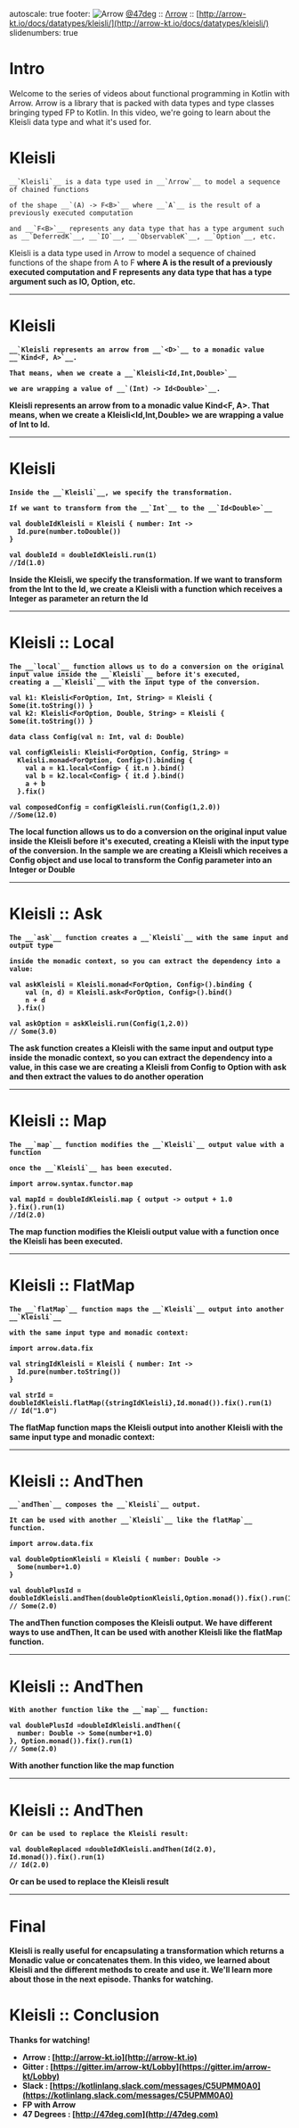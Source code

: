autoscale: true
footer: ![Arrow](arrow-brand-128x128.png) [@47deg](https://twitter.com/47deg) :: [Λrrow](http://arrow-kt.io) :: [http://arrow-kt.io/docs/datatypes/kleisli/](http://arrow-kt.io/docs/datatypes/kleisli/)
slidenumbers: true

# Intro

Welcome to the series of videos about functional programming in Kotlin with Arrow. 
Arrow is a library that is packed with data types and type classes bringing typed FP to Kotlin. 
In this video, we're going to learn about the Kleisli data type and what it's used for.

# Kleisli 

```
__`Kleisli`__ is a data type used in __`Λrrow`__ to model a sequence of chained functions 

of the shape __`(A) -> F<B>`__ where __`A`__ is the result of a previously executed computation 

and __`F<B>`__ represents any data type that has a type argument such as __`DeferredK`__, __`IO`__, __`ObservableK`__, __`Option`__, etc.
```

Kleisli is a data type used in Λrrow to model a sequence of chained functions 
of the shape from A to F<B> where A is the result of a previously executed computation 
and F<B> represents any data type that has a type argument such as IO, Option, etc.

---

# Kleisli

```
__`Kleisli represents an arrow from __`<D>`__ to a monadic value __`Kind<F, A>`__.

That means, when we create a __`Kleisli<Id,Int,Double>`__

we are wrapping a value of __`(Int) -> Id<Double>`__.
```

Kleisli represents an arrow from <D> to a monadic value Kind<F, A>.
That means, when we create a Kleisli<Id,Int,Double>
we are wrapping a value of Int to Id<Double>.

---

# Kleisli

```
Inside the __`Kleisli`__, we specify the transformation.

If we want to transform from the __`Int`__ to the __`Id<Double>`__

val doubleIdKleisli = Kleisli { number: Int ->
  Id.pure(number.toDouble())
}

val doubleId = doubleIdKleisli.run(1)
//Id(1.0)
```

Inside the Kleisli, we specify the transformation.
If we want to transform from the Int to the Id<Double>, 
we create a Kleisli with a function which receives a Integer as parameter an return the Id<Double>

---


# Kleisli :: Local

```
The __`local`__ function allows us to do a conversion on the original input value inside the __`Kleisli`__ before it's executed, 
creating a __`Kleisli`__ with the input type of the conversion.

val k1: Kleisli<ForOption, Int, String> = Kleisli { Some(it.toString()) }
val k2: Kleisli<ForOption, Double, String> = Kleisli { Some(it.toString()) }

data class Config(val n: Int, val d: Double)

val configKleisli: Kleisli<ForOption, Config, String> =
  Kleisli.monad<ForOption, Config>().binding {
    val a = k1.local<Config> { it.n }.bind()
    val b = k2.local<Config> { it.d }.bind()
    a + b
  }.fix()
  
val composedConfig = configKleisli.run(Config(1,2.0))
//Some(12.0)
```

The local function allows us to do a conversion on the original input value 
inside the Kleisli before it's executed, creating a Kleisli with the input type of the conversion.
In the sample we are creating a Kleisli which receives a Config object and use local to transform 
the Config parameter into an Integer or Double


---

# Kleisli :: Ask

```
The __`ask`__ function creates a __`Kleisli`__ with the same input and output type 

inside the monadic context, so you can extract the dependency into a value:

val askKleisli = Kleisli.monad<ForOption, Config>().binding {
    val (n, d) = Kleisli.ask<ForOption, Config>().bind()
    n + d
  }.fix()

val askOption = askKleisli.run(Config(1,2.0))
// Some(3.0)
```

The ask function creates a Kleisli with the same input and output type inside the monadic context, 
so you can extract the dependency into a value, 
in this case we are creating a Kleisli from Config to Option<Config> 
with ask and then extract the values to do another operation


---

# Kleisli :: Map

```
The __`map`__ function modifies the __`Kleisli`__ output value with a function

once the __`Kleisli`__ has been executed.

import arrow.syntax.functor.map

val mapId = doubleIdKleisli.map { output -> output + 1.0 }.fix().run(1)
//Id(2.0)
```

The map function modifies the Kleisli output value with a function
once the Kleisli has been executed.

---

# Kleisli :: FlatMap

```
The __`flatMap`__ function maps the __`Kleisli`__ output into another __`Kleisli`__
 
with the same input type and monadic context:

import arrow.data.fix

val stringIdKleisli = Kleisli { number: Int ->
  Id.pure(number.toString())
}
  
val strId = doubleIdKleisli.flatMap({stringIdKleisli},Id.monad()).fix().run(1)
// Id("1.0")
```

The flatMap function maps the Kleisli output into another Kleisli
with the same input type and monadic context:

---

# Kleisli :: AndThen

```
__`andThen`__ composes the __`Kleisli`__ output.

It can be used with another __`Kleisli`__ like the flatMap`__ function.

import arrow.data.fix

val doubleOptionKleisli = Kleisli { number: Double ->
  Some(number+1.0)
}
  
val doublePlusId = doubleIdKleisli.andThen(doubleOptionKleisli,Option.monad()).fix().run(1)
// Some(2.0)
```

The andThen function composes the Kleisli output.
We have different ways to use andThen,
It can be used with another Kleisli like the flatMap function.


---

# Kleisli :: AndThen

```
With another function like the __`map`__ function:

val doublePlusId =doubleIdKleisli.andThen({
  number: Double -> Some(number+1.0)
}, Option.monad()).fix().run(1)
// Some(2.0)
```

With another function like the map function

---

# Kleisli :: AndThen

```
Or can be used to replace the Kleisli result:

val doubleReplaced =doubleIdKleisli.andThen(Id(2.0), Id.monad()).fix().run(1)
// Id(2.0)
```

Or can be used to replace the Kleisli result

---

# Final

Kleisli is really useful for encapsulating a transformation which returns a Monadic value or concatenates them.
In this video, we learned about Kleisli and the different methods to create and use it. 
We'll learn more about those in the next episode. Thanks for watching.

# Kleisli :: Conclusion

Thanks for watching!

- Λrrow : [http://arrow-kt.io](http://arrow-kt.io)
- Gitter : [https://gitter.im/arrow-kt/Lobby](https://gitter.im/arrow-kt/Lobby)
- Slack : [https://kotlinlang.slack.com/messages/C5UPMM0A0](https://kotlinlang.slack.com/messages/C5UPMM0A0)
- FP with Arrow 
- 47 Degrees : [http://47deg.com](http://47deg.com)

